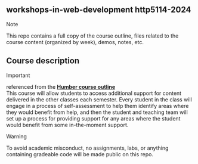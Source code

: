 ## workshops-in-web-development http5114-2024
> [!NOTE] 
>This repo contains a full copy of the course outline, files related to the course content (organized by week), demos, notes, etc.

## Course description
> [!IMPORTANT] 
> referenced from the **[Humber course outline](https://humber.ca/transferoptions/course-outlines/outline.html?code=HTTP%205114&view=1&year=2024)**  
> This course will allow students to access additional support for content delivered in the other classes each semester. Every student in the class will engage in a process of self-assessment to help them identify areas where they would benefit from help, and then the student and teaching team will set up a process for providing support for any areas where the student would benefit from some in-the-moment support. 

> [!WARNING] 
> To avoid academic misconduct, no assignments, labs, or anything containing gradeable code will be made public on this repo.
